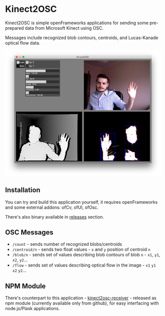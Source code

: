 # Kinect2OSC

Kinect2OSC is simple openFrameworks applications for sending some pre-prepared data from Microsoft Kinect using OSC.

Messages include recognized blob contours, centroids, and Lucas-Kanade optical flow data.

<p align="center"><img src="assets/screenshot.png" alt="Kinect2OSC screenshot" style="max-width:100%;"></p>

## Installation

You can try and build this application yourself, it requires openFrameworks and some external addons: ofCv, ofUI, ofOsc.

There's also binary available in [releases](https://github.com/szymonkaliski/Kinect2OSC/releases) section.

## OSC Messages

* `/count` - sends number of recognized blobs/centroids
* `/centroid/n` - sends two float values - `x` and `y` position of centroid `n`
* `/blob/n` - sends set of values describing blob contours of blob `n` - `x1`, `y1`, `x2`, `y2`...
* `/flow` - sends set of values describing optical flow in the image - `x1` `y1` `x2` `y2`...

## NPM Module

There's counterpart to this application - [kinect2osc-receiver](https://github.com/szymonkaliski/kinect2osc-receiver) - released as npm module (currently available only from github), for easy interfacing with node.js/Plask applications.
